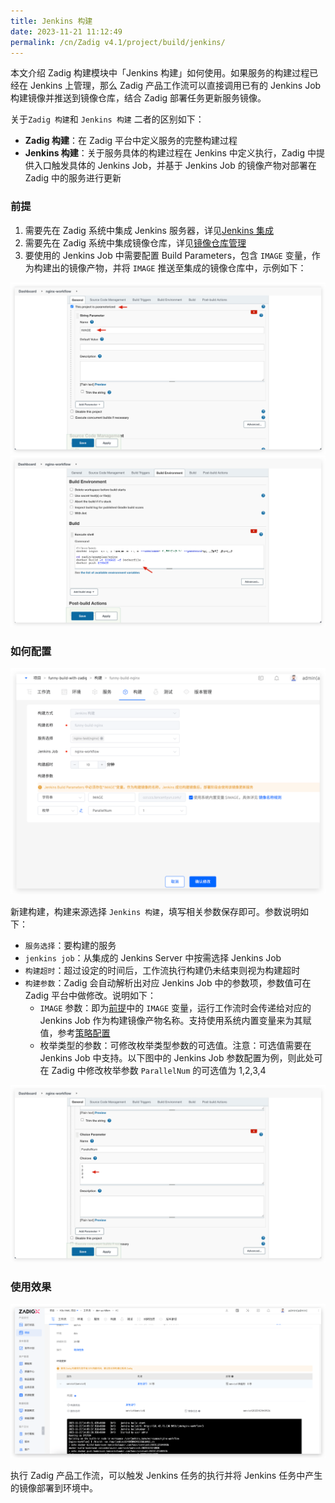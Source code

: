```yaml
---
title: Jenkins 构建
date: 2023-11-21 11:12:49
permalink: /cn/Zadig v4.1/project/build/jenkins/
---
```


本文介绍 Zadig 构建模块中「Jenkins 构建」如何使用。如果服务的构建过程已经在 Jenkins 上管理，那么 Zadig 产品工作流可以直接调用已有的 Jenkins Job 构建镜像并推送到镜像仓库，结合 Zadig 部署任务更新服务镜像。

关于`Zadig 构建`和 `Jenkins 构建` 二者的区别如下：

- **Zadig 构建**：在 Zadig 平台中定义服务的完整构建过程
- **Jenkins 构建**：关于服务具体的构建过程在 Jenkins 中定义执行，Zadig 中提供入口触发具体的 Jenkins Job，并基于 Jenkins Job 的镜像产物对部署在 Zadig 中的服务进行更新

### 前提
1. 需要先在 Zadig 系统中集成 Jenkins 服务器，详见[Jenkins 集成](/cn/Zadig%20v4.1/settings/jenkins)
2. 需要先在 Zadig 系统中集成镜像仓库，详见[镜像仓库管理](/cn/Zadig%20v4.1/settings/image-registry/)
3. 要使用的 Jenkins Job 中需要配置 Build Parameters，包含 `IMAGE` 变量，作为构建出的镜像产物，并将 `IMAGE` 推送至集成的镜像仓库中，示例如下：

![jenkins build](../../../_images/jenkins_image_parameter.png)
![jenkins build](../../../_images/jenkins_image_build.png)

### 如何配置
![jenkins build](../../../_images/jenkins_build.png)

新建构建，构建来源选择 `Jenkins 构建`，填写相关参数保存即可。参数说明如下：
- `服务选择`：要构建的服务
- `jenkins job`：从集成的 Jenkins Server 中按需选择 Jenkins Job
- `构建超时`：超过设定的时间后，工作流执行构建仍未结束则视为构建超时
- `构建参数`：Zadig 会自动解析出对应 Jenkins Job 中的参数项，参数值可在 Zadig 平台中做修改。说明如下：
    - `IMAGE` 参数：即为[前提](#前提)中的 `IMAGE` 变量，运行工作流时会传递给对应的 Jenkins Job 作为构建镜像产物名称。支持使用系统内置变量来为其赋值，参考[策略配置](/cn/Zadig%20v4.1/project/service/k8s/#策略配置)
    - 枚举类型的参数：可修改枚举类型参数的可选值。注意：可选值需要在 Jenkins Job 中支持。以下图中的 Jenkins Job 参数配置为例，则此处可在 Zadig 中修改枚举参数 `ParallelNum` 的可选值为 1,2,3,4

![jenkins build](../../../_images/show_choice_values_in_jenkins.png)

### 使用效果

![jenkins build](../../../_images/jenkins_build_result.png)

执行 Zadig 产品工作流，可以触发 Jenkins 任务的执行并将 Jenkins 任务中产生的镜像部署到环境中。